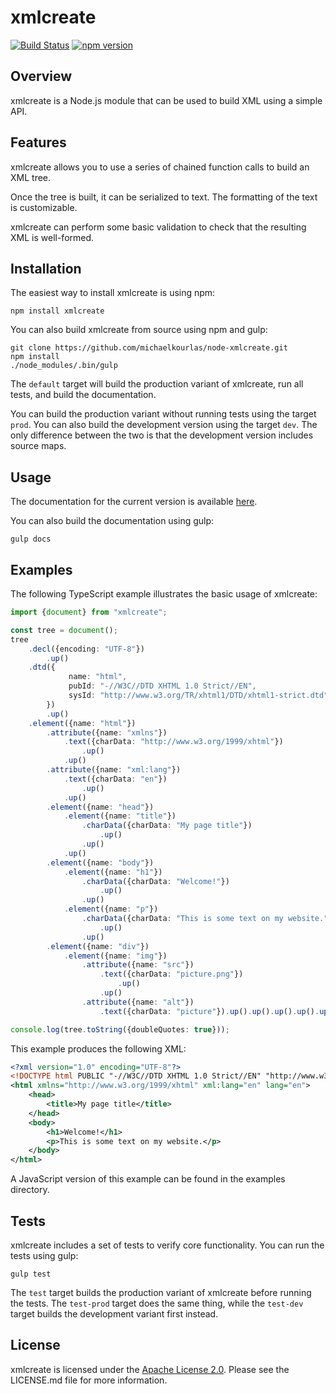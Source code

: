# xmlcreate #

[![Build Status](https://travis-ci.org/michaelkourlas/node-xmlcreate.svg?branch=master)](https://travis-ci.org/michaelkourlas/node-xmlcreate)
[![npm version](https://badge.fury.io/js/xmlcreate.svg)](https://badge.fury.io/js/xmlcreate)

## Overview ##

xmlcreate is a Node.js module that can be used to build XML using a simple API.

## Features ##

xmlcreate allows you to use a series of chained function calls to build an XML 
tree.

Once the tree is built, it can be serialized to text. The formatting of the 
text is customizable.

xmlcreate can perform some basic validation to check that the resulting XML 
is well-formed.

## Installation ##

The easiest way to install xmlcreate is using npm:

```
npm install xmlcreate
```

You can also build xmlcreate from source using npm and gulp: 

```
git clone https://github.com/michaelkourlas/node-xmlcreate.git
npm install
./node_modules/.bin/gulp
```

The `default` target will build the production variant of xmlcreate, run all
tests, and build the documentation.

You can build the production variant without running tests using the target
`prod`. You can also build the development version using the target `dev`.
The only difference between the two is that the development version includes 
source maps.

## Usage ##

The documentation for the current version is available [here](http://www.kourlas.com/node-xmlcreate/docs/2.0.1/).

You can also build the documentation using gulp:

```
gulp docs
```

## Examples ##

The following TypeScript example illustrates the basic usage of xmlcreate:

```typescript
import {document} from "xmlcreate";

const tree = document();
tree
    .decl({encoding: "UTF-8"})
        .up()
    .dtd({
             name: "html",
             pubId: "-//W3C//DTD XHTML 1.0 Strict//EN",
             sysId: "http://www.w3.org/TR/xhtml1/DTD/xhtml1-strict.dtd"
        })
        .up()
    .element({name: "html"})
        .attribute({name: "xmlns"})
            .text({charData: "http://www.w3.org/1999/xhtml"})
                .up()
            .up()
        .attribute({name: "xml:lang"})
            .text({charData: "en"})
                .up()
            .up()
        .element({name: "head"})
            .element({name: "title"})
                .charData({charData: "My page title"})
                    .up()
                .up()
            .up()
        .element({name: "body"})
            .element({name: "h1"})
                .charData({charData: "Welcome!"})
                    .up()
                .up()
            .element({name: "p"})
                .charData({charData: "This is some text on my website."})
                    .up()
                .up()
        .element({name: "div"})
            .element({name: "img"})
                .attribute({name: "src"})
                    .text({charData: "picture.png"})
                        .up()
                    .up()
                .attribute({name: "alt"})
                    .text({charData: "picture"}).up().up().up().up().up();

console.log(tree.toString({doubleQuotes: true}));
```

This example produces the following XML:

```xml
<?xml version="1.0" encoding="UTF-8"?>
<!DOCTYPE html PUBLIC "-//W3C//DTD XHTML 1.0 Strict//EN" "http://www.w3.org/TR/xhtml1/DTD/xhtml1-strict.dtd">
<html xmlns="http://www.w3.org/1999/xhtml" xml:lang="en" lang="en">
    <head>
        <title>My page title</title>
    </head>
    <body>
        <h1>Welcome!</h1>
        <p>This is some text on my website.</p>
    </body>
</html>
```

A JavaScript version of this example can be found in the examples directory.

## Tests ##

xmlcreate includes a set of tests to verify core functionality. You can run
the tests using gulp:

```
gulp test
```

The `test` target builds the production variant of xmlcreate before running
the tests. The `test-prod` target does the same thing, while the `test-dev`
target builds the development variant first instead.

## License ##

xmlcreate is licensed under the [Apache License 2.0](http://www.apache.org/licenses/LICENSE-2.0). 
Please see the LICENSE.md file for more information.
